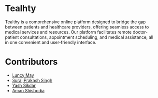 ﻿# Tealhty

Tealthy is a comprehensive online platform designed to bridge the gap between patients and healthcare providers, offering seamless access to medical services and resources. Our platform facilitates remote doctor-patient consultations, appointment scheduling, and medical assistance, all in one convenient and user-friendly interface.

# Contributors
- [Luncy May](https://github.com/Luncy-May)
- [Suraj Prakash Singh](https://github.com/Suraj-Prakash-Singh)
- [Yash Sikdar](https://github.com/Suraj-Prakash-Singh)
- [Aman Shishodia](https://github.com/Aman-Shishodia)
